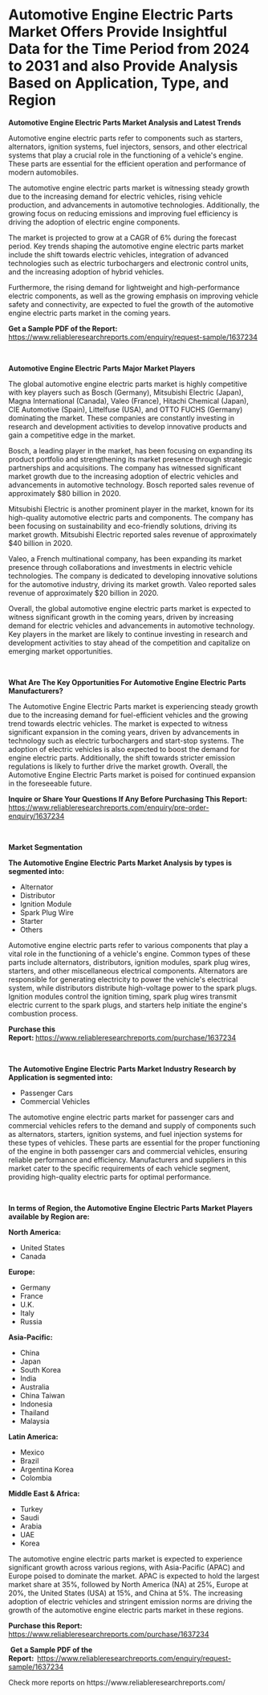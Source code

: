 <p><h1>Automotive Engine Electric Parts Market Offers Provide Insightful Data for the Time Period from 2024 to 2031 and also Provide Analysis Based on Application, Type, and Region</h1></p><p><strong>Automotive Engine Electric Parts Market Analysis and Latest Trends</strong></p>
<p><p>Automotive engine electric parts refer to components such as starters, alternators, ignition systems, fuel injectors, sensors, and other electrical systems that play a crucial role in the functioning of a vehicle's engine. These parts are essential for the efficient operation and performance of modern automobiles.</p><p>The automotive engine electric parts market is witnessing steady growth due to the increasing demand for electric vehicles, rising vehicle production, and advancements in automotive technologies. Additionally, the growing focus on reducing emissions and improving fuel efficiency is driving the adoption of electric engine components.</p><p>The market is projected to grow at a CAGR of 6% during the forecast period. Key trends shaping the automotive engine electric parts market include the shift towards electric vehicles, integration of advanced technologies such as electric turbochargers and electronic control units, and the increasing adoption of hybrid vehicles.</p><p>Furthermore, the rising demand for lightweight and high-performance electric components, as well as the growing emphasis on improving vehicle safety and connectivity, are expected to fuel the growth of the automotive engine electric parts market in the coming years.</p></p>
<p><strong>Get a Sample PDF of the Report:&nbsp;</strong> <a href="https://www.reliableresearchreports.com/enquiry/request-sample/1637234">https://www.reliableresearchreports.com/enquiry/request-sample/1637234</a></p>
<p>&nbsp;</p>
<p><strong>Automotive Engine Electric Parts Major Market Players</strong></p>
<p><p>The global automotive engine electric parts market is highly competitive with key players such as Bosch (Germany), Mitsubishi Electric (Japan), Magna International (Canada), Valeo (France), Hitachi Chemical (Japan), CIE Automotive (Spain), Littelfuse (USA), and OTTO FUCHS (Germany) dominating the market. These companies are constantly investing in research and development activities to develop innovative products and gain a competitive edge in the market.</p><p>Bosch, a leading player in the market, has been focusing on expanding its product portfolio and strengthening its market presence through strategic partnerships and acquisitions. The company has witnessed significant market growth due to the increasing adoption of electric vehicles and advancements in automotive technology. Bosch reported sales revenue of approximately $80 billion in 2020.</p><p>Mitsubishi Electric is another prominent player in the market, known for its high-quality automotive electric parts and components. The company has been focusing on sustainability and eco-friendly solutions, driving its market growth. Mitsubishi Electric reported sales revenue of approximately $40 billion in 2020.</p><p>Valeo, a French multinational company, has been expanding its market presence through collaborations and investments in electric vehicle technologies. The company is dedicated to developing innovative solutions for the automotive industry, driving its market growth. Valeo reported sales revenue of approximately $20 billion in 2020.</p><p>Overall, the global automotive engine electric parts market is expected to witness significant growth in the coming years, driven by increasing demand for electric vehicles and advancements in automotive technology. Key players in the market are likely to continue investing in research and development activities to stay ahead of the competition and capitalize on emerging market opportunities.</p></p>
<p>&nbsp;</p>
<p><strong>What Are The Key Opportunities For Automotive Engine Electric Parts Manufacturers?</strong></p>
<p><p>The Automotive Engine Electric Parts market is experiencing steady growth due to the increasing demand for fuel-efficient vehicles and the growing trend towards electric vehicles. The market is expected to witness significant expansion in the coming years, driven by advancements in technology such as electric turbochargers and start-stop systems. The adoption of electric vehicles is also expected to boost the demand for engine electric parts. Additionally, the shift towards stricter emission regulations is likely to further drive the market growth. Overall, the Automotive Engine Electric Parts market is poised for continued expansion in the foreseeable future.</p></p>
<p><strong>Inquire or Share Your Questions If Any Before Purchasing This Report:</strong> <a href="https://www.reliableresearchreports.com/enquiry/pre-order-enquiry/1637234">https://www.reliableresearchreports.com/enquiry/pre-order-enquiry/1637234</a></p>
<p>&nbsp;</p>
<p><strong>Market Segmentation</strong></p>
<p><strong>The Automotive Engine Electric Parts Market Analysis by types is segmented into:</strong></p>
<p><ul><li>Alternator</li><li>Distributor</li><li>Ignition Module</li><li>Spark Plug Wire</li><li>Starter</li><li>Others</li></ul></p>
<p><p>Automotive engine electric parts refer to various components that play a vital role in the functioning of a vehicle's engine. Common types of these parts include alternators, distributors, ignition modules, spark plug wires, starters, and other miscellaneous electrical components. Alternators are responsible for generating electricity to power the vehicle's electrical system, while distributors distribute high-voltage power to the spark plugs. Ignition modules control the ignition timing, spark plug wires transmit electric current to the spark plugs, and starters help initiate the engine's combustion process.</p></p>
<p><strong>Purchase this Report:&nbsp;</strong><a href="https://www.reliableresearchreports.com/purchase/1637234">https://www.reliableresearchreports.com/purchase/1637234</a></p>
<p>&nbsp;</p>
<p><strong>The Automotive Engine Electric Parts Market Industry Research by Application is segmented into:</strong></p>
<p><ul><li>Passenger Cars</li><li>Commercial Vehicles</li></ul></p>
<p><p>The automotive engine electric parts market for passenger cars and commercial vehicles refers to the demand and supply of components such as alternators, starters, ignition systems, and fuel injection systems for these types of vehicles. These parts are essential for the proper functioning of the engine in both passenger cars and commercial vehicles, ensuring reliable performance and efficiency. Manufacturers and suppliers in this market cater to the specific requirements of each vehicle segment, providing high-quality electric parts for optimal performance.</p></p>
<p>&nbsp;</p>
<p><strong>In terms of Region, the Automotive Engine Electric Parts Market Players available by Region are:</strong></p>
<p>
    <p> <strong> North America: </strong>
        <ul>
            <li>United States</li>
            <li>Canada</li>
        </ul>
        </p> 
    <p> <strong> Europe: </strong>
        <ul>
            <li>Germany</li>
            <li>France</li>
            <li>U.K.</li>
            <li>Italy</li>
            <li>Russia</li>
        </ul>
        </p> 
    <p> <strong> Asia-Pacific: </strong>
        <ul>
            <li>China</li>
            <li>Japan</li>
            <li>South Korea</li>
            <li>India</li>
            <li>Australia</li>
            <li>China Taiwan</li>
            <li>Indonesia</li>
            <li>Thailand</li>
            <li>Malaysia</li>
        </ul>
        </p> 
    <p> <strong> Latin America: </strong>
        <ul>
            <li>Mexico</li>
            <li>Brazil</li>
            <li>Argentina Korea</li>
            <li>Colombia</li>
        </ul>
        </p> 
    <p> <strong> Middle East & Africa: </strong>
        <ul>
            <li>Turkey</li>
            <li>Saudi</li>
            <li>Arabia</li>
            <li>UAE</li>
            <li>Korea</li>
        </ul>
    </p>
    </p>
<p><p>The automotive engine electric parts market is expected to experience significant growth across various regions, with Asia-Pacific (APAC) and Europe poised to dominate the market. APAC is expected to hold the largest market share at 35%, followed by North America (NA) at 25%, Europe at 20%, the United States (USA) at 15%, and China at 5%. The increasing adoption of electric vehicles and stringent emission norms are driving the growth of the automotive engine electric parts market in these regions.</p></p>
<p><strong>Purchase this Report: </strong><a href="https://www.reliableresearchreports.com/purchase/1637234">https://www.reliableresearchreports.com/purchase/1637234</a></p>
<p>&nbsp;<strong>Get a Sample PDF of the Report:&nbsp;&nbsp;</strong><a href="https://www.reliableresearchreports.com/enquiry/request-sample/1637234">https://www.reliableresearchreports.com/enquiry/request-sample/1637234</a></p>
<p><strong></strong></p>
<p>Check more reports on https://www.reliableresearchreports.com/</p>